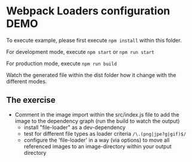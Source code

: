 # Webpack Loaders configuration DEMO

To execute example, please first execute `npm install` within this folder.

For development mode, execute `npm start` or `npm run start`

For production mode, execute `npm run build`

Watch the generated file within the dist folder how it change with the different modes.

## The exercise

- Comment in the image import within the src/index.js file to add the image to the dependency graph (run the build to watch the output)
  - install "file-loader" as a dev-dependency
  - test for different file types as loader criteria `/\.(png|jpe?g|gif)$/`
  - configure the 'file-loader' in a way (via options) to move all referenced images to an image-directory within your output directory
